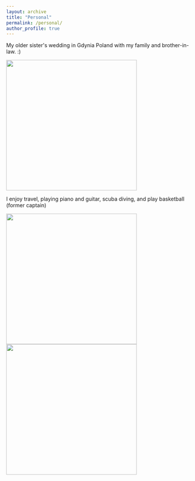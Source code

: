 ```yaml
---
layout: archive
title: "Personal"
permalink: /personal/
author_profile: true
---
```



My older sister's wedding in Gdynia Poland with my family and brother-in-law. :)

<img src="https://econreinakawai.github.io/images/fam-dinner.jpg" width="350">


I enjoy travel, playing piano and guitar, scuba diving, and play basketball (former captain)

<img src="https://econreinakawai.github.io/images/fam-scuba-diving.jpg" width="350">
<img src="https://econreinakawai.github.io/images/only-me-tourist.jpg" width="350">
